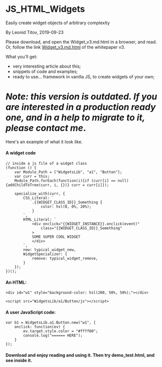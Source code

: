 # JS_HTML_Widgets
Easily create widget objects of arbitrary complexity

By Leonid Titov, 2019-09-23

Please download, and open the Widget_v3.md.html in a browser, and read. Or, follow the link [Widget_v3.md.html](Widget_v3.md.html) of the whitepaper v3.

What you'll get:

- very interesting article about this;
- snippets of code and examples;
- ready to use... framework in vanilla JS, to create widgets of your own;

# _Note: this version is outdated. If you are interested in a production ready one, and in a help to migrate to it, please contact me_.

Here's an example of what it look like.

#### A widget code

```
// inside a js file of a widget class
(function () {
	var Module_Path = ["WidgetsLib", "a1", "Button"];
	var curr = this;
	Module_Path.forEach(function(i){if (curr[i] == null) {addChildToTree(curr, i, {})} curr = curr[i]});

	specialize_with(curr, {
		CSS_Literal: `
			.{{WIDGET_CLASS_ID}}_Something {
				color: hsl(0, 0%, 20%);
			}
		`,
		HTML_Literal: `
			<div onclick="{{WIDGET_INSTANCE}}.onclick(event)"
				class="{{WIDGET_CLASS_ID}}_Something"
			>
			SOME SUPER COOL WIDGET
			</div>
		`,
		new: typical_widget_new,
		WidgetSpecializer: {
			remove: typical_widget_remove,
		}
	});
})();
```

#### An HTML:

```
<div id="w1" style="background-color: hsl(200, 50%, 50%);"></div>

<script src="WidgetsLib/a1/Button/js"></script>
```

#### A user JavaScript code:

```
var b1 = WidgetsLib.a1.Button.new("w1", {
	onclick: function(ev) {
		ev.target.style.color = "#ffff00";
		console.log("====== HERE");
	}
});
```

#### Download and enjoy reading and using it. Then try demo_test.html, and see inside it.
